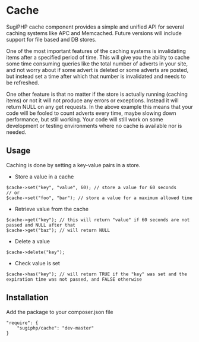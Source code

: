 Cache
=====

SugiPHP cache component provides a simple and unified API for several caching systems like APC and Memcached.
Future versions will include support for file based and DB stores.

One of the most important features of the caching systems is invalidating items after a specified period of time.
This will give you the ability to cache some time consuming queries like the total number of adverts in your site,
and not worry about if some advert is deleted or some adverts are posted, but instead set a time after which that
number is invalidated and needs to be refreshed.

One other feature is that no matter if the store is actually running (caching items) or not it will not produce 
any errors or exceptions. Instead it will return NULL on any get requests. In the above example this means that 
your code will be fooled to count adverts every time, maybe slowing down performance, but still working. Your
code will still work on some development or testing environments where no cache is available nor is needed.

Usage
-----

Caching is done by setting a key-value pairs in a store. 

- Store a value in a cache
```
$cache->set("key", "value", 60); // store a value for 60 seconds
// or
$cache->set("foo", "bar"); // store a value for a maximum allowed time
```

- Retrieve value from the cache
```
$cache->get("key"); // this will return "value" if 60 seconds are not passed and NULL after that
$cache->get("baz"); // will return NULL
```

- Delete a value
```
$cache->delete("key");
```

- Check value is set
```
$cache->has("key"); // will return TRUE if the "key" was set and the expiration time was not passed, and FALSE otherwise
```

Installation
------------

Add the package to your composer.json file

```
"require": {
    "sugiphp/cache": "dev-master"
}
```
